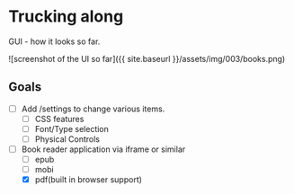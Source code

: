 # Trucking along

GUI - how it looks so far.

![screenshot of the UI so far]({{ site.baseurl }}/assets/img/003/books.png)

## Goals

- [ ] Add /settings to change various items.
  - [ ] CSS features
  - [ ] Font/Type selection
  - [ ] Physical Controls
- [ ] Book reader application via iframe or similar
  - [ ] epub
  - [ ] mobi
  - [x] pdf(built in browser support)
